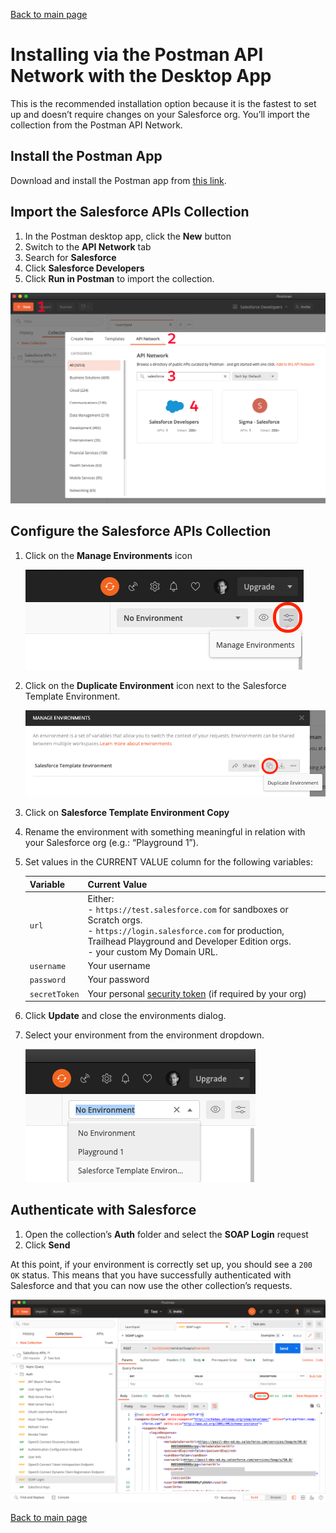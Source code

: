 [Back to main page](README.md)

# Installing via the Postman API Network with the Desktop App

This is the recommended installation option because it is the fastest to set up and doesn’t require changes on your Salesforce org. You’ll import the collection from the Postman API Network.

## Install the Postman App

Download and install the Postman app from [this link](https://www.postman.com/downloads).


## Import the Salesforce APIs Collection

1. In the Postman desktop app, click the **New** button
1. Switch to the **API Network** tab
1. Search for **Salesforce**
1. Click **Salesforce Developers**
1. Click **Run in Postman** to import the collection.

![Network API install screenshot](doc-gfx/app/api-network.png)


## Configure the Salesforce APIs Collection

1. Click on the **Manage Environments** icon

    ![Manage environment screenshot](doc-gfx/app/manage-env.png)

1. Click on the **Duplicate Environment** icon next to the Salesforce Template Environment.

    ![Duplicate environment screenshot](doc-gfx/app/duplicate-env.png)

1. Click on **Salesforce Template Environment Copy**
1. Rename the environment with something meaningful in relation with your Salesforce org (e.g.: “Playground 1”).
1. Set values in the CURRENT VALUE column for the following variables:

    | Variable	| Current Value	|
    | ---	| ---	|
    | `url`	| Either:<br/>- `https://test.salesforce.com` for sandboxes or Scratch orgs.<br/>- `https://login.salesforce.com` for production, Trailhead Playground and Developer Edition orgs.<br/>- your custom My Domain URL.	|
    | `username`	| Your username	|
    | `password`	| Your password	|
    | `secretToken`	| Your personal [security token](https://help.salesforce.com/articleView?id=user_security_token.htm) (if required by your org)	|

1. Click **Update** and close the environments dialog.
1. Select your environment from the environment dropdown.

    ![Select environment screenshot](doc-gfx/app/select-env.png)


## Authenticate with Salesforce

1. Open the collection’s **Auth** folder and select the **SOAP Login** request
1. Click **Send**

At this point, if your environment is correctly set up, you should see a `200 OK` status. This means that you have successfully authenticated with Salesforce and that you can now use the other collection’s requests.

![Authenticate screenshot](doc-gfx/app/auth-status-200.png)

[Back to main page](README.md)
